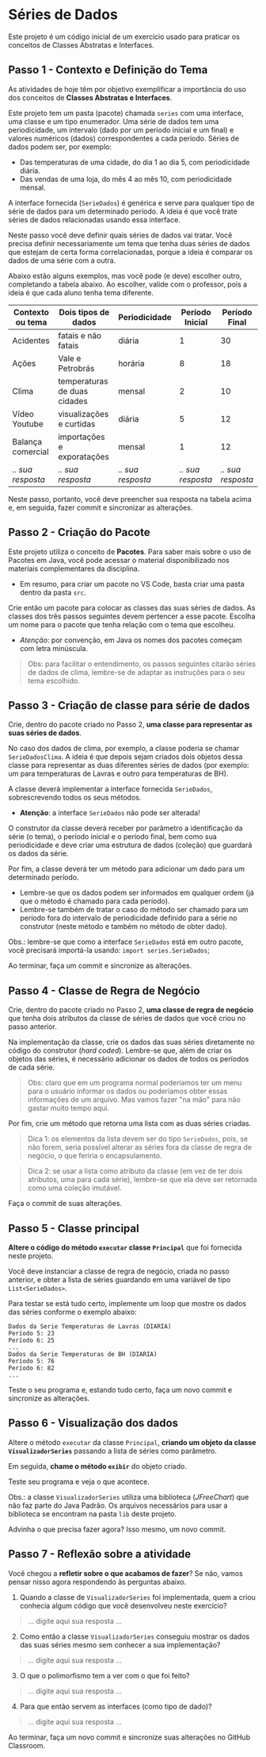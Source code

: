 # Séries de Dados

Este projeto é um código inicial de um exercício usado para praticar os conceitos de Classes Abstratas e Interfaces.

## Passo 1 - Contexto e Definição do Tema

As atividades de hoje têm por objetivo exemplificar a importância do uso dos conceitos de **Classes Abstratas e Interfaces**.

Este projeto tem um pasta (pacote) chamada `series` com uma interface, uma classe e um tipo enumerador.
Uma série de dados tem uma periodicidade, um intervalo (dado por um período inicial e um final) e valores numéricos (dados) correspondentes a cada período.
Séries de dados podem ser, por exemplo:

- Das temperaturas de uma cidade, do dia 1 ao dia 5, com periodicidade diária.
- Das vendas de uma loja, do mês 4 ao mês 10, com periodicidade mensal.

A interface fornecida (`SerieDados`) é genérica e serve para qualquer tipo de série de dados para um determinado período.
A ideia é que você trate séries de dados relacionadas usando essa interface.

Neste passo você deve definir quais séries de dados vai tratar.
Você precisa definir necessariamente um tema que tenha duas séries de dados que estejam de certa forma correlacionadas, porque a ideia é comparar os dados de uma série com a outra.

Abaixo estão alguns exemplos, mas você pode (e deve) escolher outro, completando a tabela abaixo.
Ao escolher, valide com o professor, pois a ideia é que cada aluno tenha tema diferente.

| Contexto ou tema  | Dois tipos de dados          | Periodicidade | Período Inicial | Período Final |
| --------          | -----------------------      | ------------- | --------------- | ------------- |
| Acidentes         | fatais e não fatais          | diária        |         1       |       30      |
| Ações             | Vale e Petrobrás             | horária       |         8       |       18      |
| Clima             | temperaturas de duas cidades | mensal        |         2       |       10      |
| Vídeo Youtube     | visualizações e curtidas     | diária        |         5       |       12      |
| Balança comercial | importações e exporatações   | mensal        |         1       |       12      |
| *.. sua resposta* | *.. sua resposta*            | *.. sua resposta* |  *.. sua resposta*   | *.. sua resposta* |

Neste passo, portanto, você deve preencher sua resposta na tabela acima e, em seguida, fazer commit e sincronizar as alterações.

## Passo 2 - Criação do Pacote

Este projeto utiliza o conceito de **Pacotes**.
Para saber mais sobre o uso de Pacotes em Java, você pode acessar o material disponibilizado nos materiais complementares da disciplina.

- Em resumo, para criar um pacote no VS Code, basta criar uma pasta dentro da pasta `src`.

Crie então um pacote para colocar as classes das suas séries de dados.
As classes dos três passos seguintes devem pertencer a esse pacote.
Escolha um nome para o pacote que tenha relação com o tema que escolheu.

- *Atenção*: por convenção, em Java os nomes dos pacotes começam com letra minúscula.

> Obs: para facilitar o entendimento, os passos seguintes citarão séries de dados de clima, lembre-se de adaptar as instruções para o seu tema escolhido.

## Passo 3 - Criação de classe para série de dados

Crie, dentro do pacote criado no Passo 2, **uma classe para representar as suas séries de dados**.

No caso dos dados de clima, por exemplo, a classe poderia se chamar `SerieDadosClima`.
A ideia é que depois sejam criados dois objetos dessa classe para representar as duas diferentes séries de dados (por exemplo: um para temperaturas de Lavras e outro para temperaturas de BH).

A classe deverá implementar a interface fornecida `SerieDados`, sobrescrevendo todos os seus métodos.

- **Atenção**: a interface `SerieDados` não pode ser alterada!

O construtor da classe deverá receber por parâmetro a identificação da série (o tema), o período inicial e o período final, bem como sua periodicidade e deve criar uma estrutura de dados (coleção) que guardará os dados da série.

Por fim, a classe deverá ter um método para adicionar um dado para um determinado período.

- Lembre-se que os dados podem ser informados em qualquer ordem (já que o método é chamado para cada período).
- Lembre-se também de tratar o caso do método ser chamado para um período fora do intervalo de periodicidade definido para a série no construtor (neste método e também no método de obter dado).

Obs.: lembre-se que como a interface `SerieDados` está em outro pacote, você precisará importá-la usando: `import series.SerieDados`;

Ao terminar, faça um commit e sincronize as alterações.

## Passo 4 - Classe de Regra de Negócio

Crie, dentro do pacote criado no Passo 2, **uma classe de regra de negócio** que tenha dois atributos da classe de séries de dados que você criou no passo anterior.

Na implementação da classe, crie os dados das suas séries diretamente no código do construtor (*hard coded*).
Lembre-se que, além de criar os objetos das séries, é necessário adicionar os dados de todos os períodos de cada série.

> Obs: claro que em um programa normal poderíamos ter um menu para o usuário informar os dados ou poderíamos obter essas informações de um arquivo.
> Mas vamos fazer "na mão" para não gastar muito tempo aqui.

Por fim, crie um método que retorna uma lista com as duas séries criadas.

> Dica 1: os elementos da lista devem ser do tipo `SerieDados`, pois, se não forem, seria possível alterar as séries fora da classe de regra de negócio, o que feriria o encapsulamento.

> Dica 2: se usar a lista como atributo da classe (em vez de ter dois atributos, uma para cada série), lembre-se que ela deve ser retornada como uma coleção imutável.

Faça o commit de suas alterações.

## Passo 5 - Classe principal

**Altere o código do método `executar` classe `Principal`** que foi fornecida neste projeto.

Você deve instanciar a classe de regra de negócio, criada no passo anterior, e obter a lista de séries guardando em uma variável de tipo `List<SerieDados>`.

Para testar se está tudo certo, implemente um loop que mostre os dados das séries conforme o exemplo abaixo:

```text
Dados da Serie Temperaturas de Lavras (DIARIA)
Período 5: 23
Período 6: 25
...
Dados da Serie Temperaturas de BH (DIARIA)
Período 5: 76
Período 6: 82
...
```

Teste o seu programa e, estando tudo certo, faça um novo commit e sincronize as alterações.

## Passo 6 - Visualização dos dados

Altere o método `executar` da classe `Principal`, **criando um objeto da classe `VisualizadorSeries`** passando a lista de séries como parâmetro.

Em seguida, **chame o método `exibir`** do objeto criado.

Teste seu programa e veja o que acontece.

Obs.: a classe `VisualizadorSeries` utiliza uma biblioteca (*JFreeChart*) que não faz parte do Java Padrão.
Os arquivos necessários para usar a biblioteca se encontram na pasta `lib` deste projeto.

Advinha o que precisa fazer agora? Isso mesmo, um novo commit.

## Passo 7 - Reflexão sobre a atividade

Você chegou a **refletir sobre o que acabamos de fazer**?
Se não, vamos pensar nisso agora respondendo às perguntas abaixo.

1. Quando a classe de `VisualizadorSeries` foi implementada, quem a criou conhecia algum código que você desenvolveu neste exercício?

> ... digite aqui sua resposta ...

2. Como então a classe `VisualizadorSeries` conseguiu mostrar os dados das suas séries mesmo sem conhecer a sua implementação?

> ... digite aqui sua resposta ...

3. O que o polimorfismo tem a ver com o que foi feito?

> ... digite aqui sua resposta ...

4. Para que então servem as interfaces (como tipo de dado)?

> ... digite aqui sua resposta ...

Ao terminar, faça um novo commit e sincronize suas alterações no GitHub Classroom.
